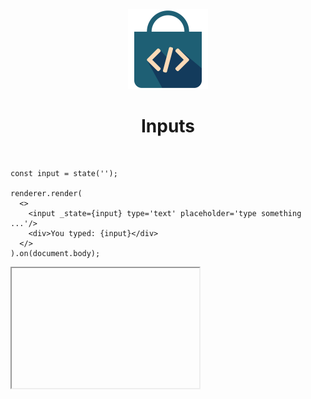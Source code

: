<div align="center">
  <img src="/docs/assets/callbag-jsx.svg" width="128px"/>
  <h1>Inputs</h1>
</div>

<br>

```tsx
const input = state('');

renderer.render(
  <>
    <input _state={input} type='text' placeholder='type something ...'/>
    <div>You typed: {input}</div>
  </>
).on(document.body);
```
<iframe deferred-src="https://callbag-jsx-demo-input.stackblitz.io" height="192"/>

> :Buttons
> > :Button label=Playground, url=https://stackblitz.com/edit/callbag-jsx-demo-input

👉 This works with various input types, `<select>` elements and `<textarea>` elements.

👉 Use `_value` attribute on select options to attach object values to each option:

```tsx
const people = state([]);

const john = { name: 'John', age: 32 };
const jack = { name: 'Jack', age: 24 };
const jill = { name: 'Jill', age: 17 };

renderer.render(
  <>
    <select multiple _state={people}>
      <option _value={john}>{john.name}</option>
      <option _value={jack}>{jack.name}</option>
      <option _value={jill}>{jill.name}</option>
    </select>

    <br/>

    Age sum: {expr($ => $(people).reduce((t, p) => t + p.age, 0))}
  </>
).on(document.body);
```
<iframe deferred-src="https://callbag-jsx-demo-select.stackblitz.io" height="192"/>

> :Buttons
> > :Button label=Playground, url=https://stackblitz.com/edit/callbag-jsx-demo-select

<br>

> 👉 Callbag-JSX is an extension of [Render-JSX](https://loreanvictor.github.io/render-jsx/),
> so it also supports features of [Render-JSX inputs](https://loreanvictor.github.io/render-jsx/docs/usage/dom/inputs-and-events#inputs).

<br><br>

> :ToCPrevNext

<br><br>

<div align="center">
  <img src="/docs/assets/callbag.svg" width="256px"/>
</div>